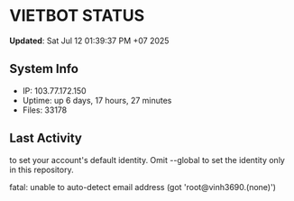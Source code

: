 # VIETBOT STATUS
**Updated**: Sat Jul 12 01:39:37 PM +07 2025

## System Info
- IP: 103.77.172.150
- Uptime: up 6 days, 17 hours, 27 minutes
- Files: 33178

## Last Activity

to set your account's default identity.
Omit --global to set the identity only in this repository.

fatal: unable to auto-detect email address (got 'root@vinh3690.(none)')
